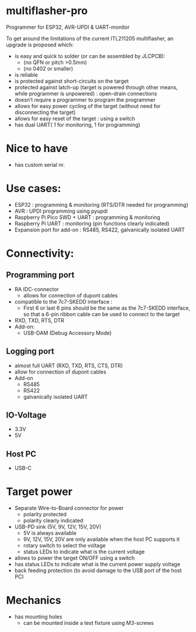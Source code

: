  # multiflasher-pro
Programmer for ESP32, AVR-UPDI &amp; UART-monitor

To get around the limitations of the current ITL211205 multiflasher, an upgrade is proposed which:
* is easy and quick to solder (or can be assembled by JLCPCB):
  * (no QFN or pitch >0.5mm)
  * (no 0402 or smaller)
* is reliable
* is protected against short-circuits on the target
* protected against latch-up (target is powered through other means, while programmer is unpowered) : open-drain connections
* doesn’t require a programmer to program the programmer
* allows for easy power cycling of the target (without need for disconnecting the target)
* allows for easy reset of the target : using a switch
* has dual UART( 1 for monitoring, 1 for programming)

# Nice to have
* has custom serial nr.

# Use cases:
* ESP32 : programming & monitoring (RTS/DTR needed for programming)
* AVR : UPDI programming using pyupdi
* Raspberry Pi Pico SWD + UART : programming & monitoring
* Raspberry Pi UART : monitoring (pin functions clearly indicated)
* Expansion port for add-on : RS485, RS422, galvanically isolated UART

# Connectivity:
## Programming port
* RA IDC-connector
    * allows for connection of dupont cables
* compatible to the 7c7-SKEDD interface : 
    * First 6 or last 6 pins should be the same as the 7c7-SKEDD interface, so that a 6-pin ribbon cable can be used to connect to the target
* RXD, TXD, RTS, DTR
* Add-on:
  * USB-DAM (Debug Accessory Mode)

## Logging port
* almost full UART (RXD, TXD, RTS, CTS, DTR)
* allow for connection of dupont cables
* Add-on
  * RS485
  * RS422
  * galvanically isolated UART

## IO-Voltage
* 3.3V
* 5V

## Host PC
* USB-C

# Target power
* Separate Wire-to-Board connector for power
  * polarity protected
  * polarity clearly indicated
* USB-PD sink (5V, 9V, 12V, 15V, 20V)
  * 5V is always available
  * 9V, 12V, 15V, 20V are only available when the host PC supports it
  * rotary switch to select the voltage
  * status LEDs to indicate what is the current voltage
* allows to power the target ON/OFF using a switch
* has status LEDs to indicate what is the current power supply voltage
* back feeding protection (to avoid damage to the USB port of the host PC)

# Mechanics
* has mounting holes
  * can be mounted inside a test fixture using M3-screws